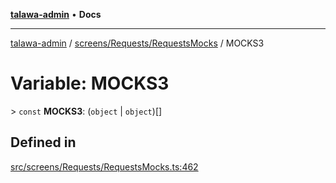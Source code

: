 [**talawa-admin**](../../../../README.md) • **Docs**

***

[talawa-admin](../../../../modules.md) / [screens/Requests/RequestsMocks](../README.md) / MOCKS3

# Variable: MOCKS3

\> `const` **MOCKS3**: (`object` \| `object`)[]

## Defined in

[src/screens/Requests/RequestsMocks.ts:462](https://github.com/PalisadoesFoundation/talawa-admin/blob/3f6b41a67c6932f4c0bce6ffb822d4ef12ede8c8/src/screens/Requests/RequestsMocks.ts#L462)
